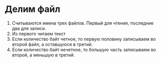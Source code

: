 # Делим файл
1) Считываются имена трех файлов. Первый для чтения, последние два для записи.
3) Из первого читаем текст
4) Если количество байт четное, то первую половину записываем во второй файл, а оставшуюся в третий.
5) Если количество байт нечетное, то большую часть записываем во второй, а меньшую в третий.
